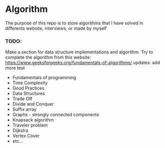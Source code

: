 # Algorithm

The purpose of this repo is to store algorithms that I have solved in differents website, interviews, or made by myself

### TODO:

Make a section for data structure implementations and algorithm.
Try to complete the algorithm from this website: https://www.geeksforgeeks.org/fundamentals-of-algorithms/
updates: add more test

* Fundamentals of programming
* Time Complexity
* Good Practices
* Data Structures
* Trade Off
* Divide and Conquer
* Suffix array
* Graphs - strongly connected components
* Knapsack algorithm
* Traveler problem
* Dijkstra
* Vertex Cover
* etc...
